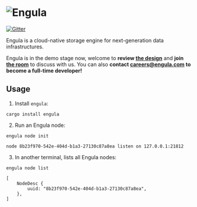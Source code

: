 # ![Engula](https://engula.com/images/logo-wide.png)

[![Gitter](https://badges.gitter.im/engula/contributors.svg)](https://gitter.im/engula/contributors?utm_source=badge&utm_medium=badge&utm_campaign=pr-badge)

Engula is a cloud-native storage engine for next-generation data infrastructures.

Engula is in the demo stage now, welcome to **review [the design](docs/design.md)** and **join [the room](https://gitter.im/engula/contributors)** to discuss with us.
You can also **contact careers@engula.com to become a full-time developer!**

## Usage

1. Install `engula`:

```
cargo install engula
```

2. Run an Engula node:

```
engula node init
```

```
node 8b23f970-542e-404d-b1a3-27130c87a8ea listen on 127.0.0.1:21812
```

3. In another terminal, lists all Engula nodes:

```
engula node list
```

```
[
    NodeDesc {
        uuid: "8b23f970-542e-404d-b1a3-27130c87a8ea",
    },
]
```
